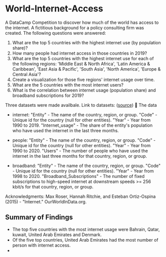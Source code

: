 # World-Internet-Access
A DataCamp Competition to discover how much of the world has access to the internet.
A fictitious background for a policy consulting firm was created.
The following questions were answered:
1. What are the top 5 countries with the highest internet use (by population share)?
2. How many people had internet access in those countries in 2019?
3. What are the top 5 countries with the highest internet use for each of the following regions: 'Middle East & North Africa', 'Latin America & Caribbean', 'East Asia &    Pacific', 'South Asia', 'North America', 'Europe & Central Asia'?
4. Create a visualization for those five regions' internet usage over time.
5. What are the 5 countries with the most internet users?
6. What is the correlation between internet usage (population share) and broadband subscriptions for 2019?

Three datasets were made availbale. Link to datasets: ([source](https://ourworldindata.org/internet))
💾 The data

- internet:
"Entity" - The name of the country, region, or group.
"Code" - Unique id for the country (null for other entities).
"Year" - Year from 1990 to 2019.
"Internet_usage" - The share of the entity's population who have used the internet in the last three months.

- people:
"Entity" - The name of the country, region, or group.
"Code" - Unique id for the country (null for other entities).
"Year" - Year from 1990 to 2020.
"Users" - The number of people who have used the internet in the last three months for that country, region, or group.

- broadband:
"Entity" - The name of the country, region, or group.
"Code" - Unique id for the country (null for other entities).
"Year" - Year from 1998 to 2020.
"Broadband_Subscriptions" - The number of fixed subscriptions to high-speed internet at downstream speeds >= 256 kbit/s for that country, region, or group.

Acknowledgments: Max Roser, Hannah Ritchie, and Esteban Ortiz-Ospina (2015) - "Internet." OurWorldInData.org.


## Summary of Findings
- The top five countries with the most internet usage were Bahrain, Qatar, kuwait, United Arab Emirates and Denmark.
- Of the five top countries, United Arab Emirates had the most number of person with internet access.
- 
